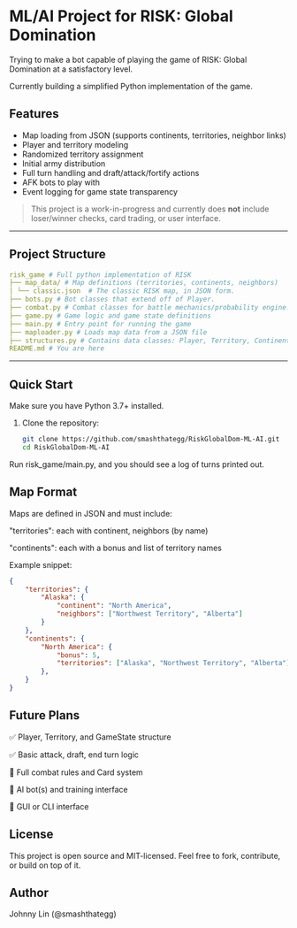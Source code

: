 # ML/AI Project for RISK: Global Domination 

Trying to make a bot capable of playing the game of RISK: Global Domination at a satisfactory level. 

Currently building a simplified Python implementation of the game.

## Features

- Map loading from JSON (supports continents, territories, neighbor links)
- Player and territory modeling
- Randomized territory assignment
- Initial army distribution
- Full turn handling and draft/attack/fortify actions
- AFK bots to play with
- Event logging for game state transparency

> This project is a work-in-progress and currently does **not** include loser/winner checks, card trading, or user interface.

---

## Project Structure

```yaml
risk_game # Full python implementation of RISK
├── map_data/ # Map definitions (territories, continents, neighbors)
│ └── classic.json  # The classic RISK map, in JSON form.
├── bots.py # Bot classes that extend off of Player.
├── combat.py # Combat classes for battle mechanics/probability engine.
├── game.py # Game logic and game state definitions
├── main.py # Entry point for running the game
├── maploader.py # Loads map data from a JSON file
├── structures.py # Contains data classes: Player, Territory, Continent
README.md # You are here
```

---

## Quick Start

Make sure you have Python 3.7+ installed.

1. Clone the repository:
   ```bash
   git clone https://github.com/smashthategg/RiskGlobalDom-ML-AI.git
   cd RiskGlobalDom-ML-AI
   ```

Run risk_game/main.py, and you should see a log of turns printed out.

## Map Format

Maps are defined in JSON and must include:

"territories": each with continent, neighbors (by name)

"continents": each with a bonus and list of territory names

Example snippet:

```json
{
    "territories": {
        "Alaska": {
            "continent": "North America",
            "neighbors": ["Northwest Territory", "Alberta"]
        }
    },
    "continents": {
        "North America": {
            "bonus": 5,
            "territories": ["Alaska", "Northwest Territory", "Alberta"]
        },
    }
}
```

## Future Plans

✅ Player, Territory, and GameState structure

✅ Basic attack, draft, end turn logic

🔲 Full combat rules and Card system

🔲 AI bot(s) and training interface

🔲 GUI or CLI interface

## License

This project is open source and MIT-licensed. Feel free to fork, contribute, or build on top of it.

## Author

Johnny Lin (@smashthategg)